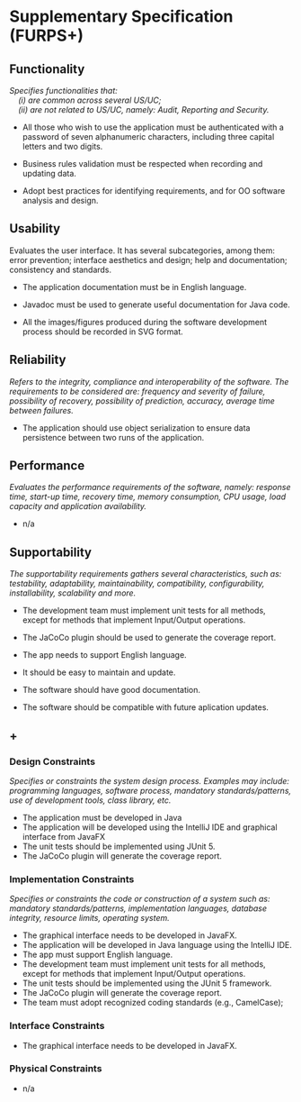 # Supplementary Specification (FURPS+)

## Functionality

_Specifies functionalities that:  
&nbsp; &nbsp; (i) are common across several US/UC;  
&nbsp; &nbsp; (ii) are not related to US/UC, namely: Audit, Reporting and Security._

*  All those who wish to use the application must be authenticated with a password
   of seven alphanumeric characters, including three capital letters and two digits.

* Business rules validation must be respected when recording and updating data.

* Adopt best practices for identifying requirements, and for OO software analysis 
and design.


## Usability

Evaluates the user interface. It has several subcategories,
among them: error prevention; interface aesthetics and design; help and
documentation; consistency and standards.

* The application documentation must be in English language.

* Javadoc must be used to generate useful documentation for Java code.

* All the images/figures produced during the software development process should
be recorded in SVG format.




## Reliability

_Refers to the integrity, compliance and interoperability of the software. The requirements to be considered are: frequency and severity of failure, possibility of recovery, possibility of prediction, accuracy, average time between failures._

* The application should use object serialization to ensure data persistence between
two runs of the application.

## Performance

_Evaluates the performance requirements of the software, namely: response time, start-up time, recovery time, memory consumption, CPU usage, load capacity and application availability._

* n/a

## Supportability

_The supportability requirements gathers several characteristics, such as:
testability, adaptability, maintainability, compatibility,
configurability, installability, scalability and more._

* The development team must implement unit tests for all methods, except for
methods that implement Input/Output operations.

* The JaCoCo plugin should be used
to generate the coverage report.

* The app needs to support English language.

* It should be easy to maintain and update.

* The software should have good documentation.

* The software should be compatible with future aplication updates.

## +

### Design Constraints

_Specifies or constraints the system design process. Examples may include: programming languages, software process, mandatory standards/patterns, use of development tools, class library, etc._

* The application must be developed in Java 
* The application will be developed using the IntelliJ IDE and graphical interface from JavaFX
* The unit tests should be implemented using  JUnit 5.
* The JaCoCo plugin will generate the coverage report.

### Implementation Constraints

_Specifies or constraints the code or construction of a system such
as: mandatory standards/patterns, implementation languages,
database integrity, resource limits, operating system._

*  The graphical interface needs to be developed in JavaFX.
*  The application will be developed in Java language using the IntelliJ IDE.
*  The app must support English language.
*  The development team must implement unit tests for all methods, except for methods that implement Input/Output operations.
*  The unit tests should be implemented using the JUnit 5 framework.
*  The JaCoCo plugin will generate the coverage report.
*  The team must adopt recognized coding standards (e.g., CamelCase);



### Interface Constraints

* The graphical interface needs to be developed in JavaFX.

### Physical Constraints

* n/a